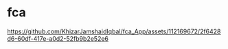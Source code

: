 # fca

https://github.com/KhizarJamshaidIqbal/fca_App/assets/112169672/2f6428d6-60df-417e-a0d2-52fb9b2e52e6

